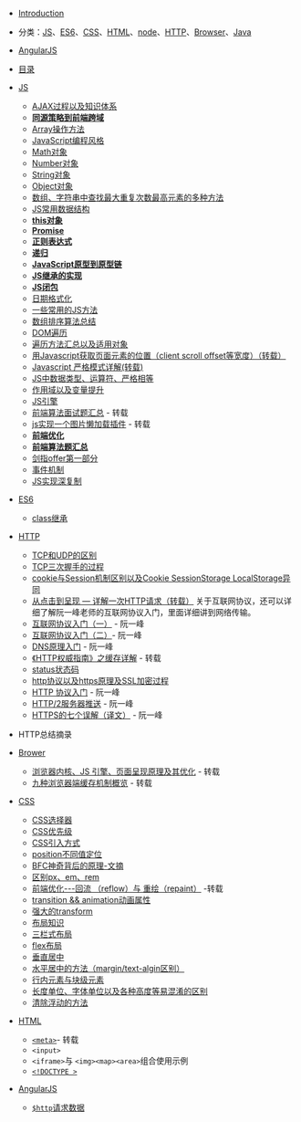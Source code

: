 - [Introduction](README.md)
- 分类：[JS](#js)、[ES6](#es6)、[CSS](#css)、[HTML](#html)、[node](#node)、[HTTP](#http)、[Browser](#browser)、[Java](#java)
-  [AngularJS](#AngularJS)
- [目录](mu-lu.md)

- <span id="js">[JS](/JS/README.md)</span>
  - [AJAX过程以及知识体系](/JS/AJAX使用详细介绍.md)
  - [**同源策略到前端跨域**](/JS/同源策略到前端跨域.md)
  - [Array操作方法](/JS/Array操作方法.md)
  - [JavaScript编程风格](/JS/Javascript编程风格.md)
  - [Math对象](/JS/Math对象.md)
  - [Number对象](/JS/Number对象.md)
  - [String对象](/JS/String对象.md)
  - [Object对象](/JS/Object对象.md)
  - [数组、字符串中查找最大重复次数最高元素的多种方法](/JS/数组、字符串中最大、重复元素查找.md)
  - [JS常用数据结构](/JS/data-structure.md)
  - [**this对象**](/JS/this对象.md)
  - [**Promise**](/JS/Promise.md)
  - [**正则表达式**](/JS/正则表达式.md)
  - [**递归**](/JS/递归.md)
  - [**JavaScript原型到原型链**](/JS/js从原型到原型链.md)
  - [**JS继承的实现**](/JS/继承.md)
  - [**JS闭包**](/JS/闭包.md)
  - [日期格式化](/JS/日期格式化.md)
  - [一些常用的JS方法](/JS/一些常用的JS方法.md)
  - [数组排序算法总结](/JS/数组排序算法.md)
  - [DOM遍历](/JS/DOM遍历.md)
  - [遍历方法汇总以及适用对象](/JS/遍历.md)
  - [用Javascript获取页面元素的位置（client scroll offset等宽度）（转载）](http://www.ruanyifeng.com/blog/2009/09/find_element_s_position_using_javascript.html)
  - [Javascript 严格模式详解(转载)](http://www.zyy1217.com/2017/04/20/Javascript%20%E4%B8%A5%E6%A0%BC%E6%A8%A1%E5%BC%8F%E8%AF%A6%E8%A7%A3/)
  - [JS中数据类型、运算符、严格相等](/JS/运算符.md)
  - [作用域以及变量提升](/JS/作用域与变量提升.md)
  - [JS引擎](/JS/JS引擎.md)
  - [前端算法面试题汇总](http://www.zyy1217.com/2017/04/26/%E5%89%8D%E7%AB%AF%E7%AE%97%E6%B3%95%E9%9D%A2%E8%AF%95%E9%A2%98%E6%B1%87%E6%80%BB/) - 转载
  - [js实现一个图片懒加载插件](http://www.zyy1217.com/2017/03/20/js%E5%AE%9E%E7%8E%B0%E4%B8%80%E4%B8%AA%E5%9B%BE%E7%89%87%E6%87%92%E5%8A%A0%E8%BD%BD%E6%8F%92%E4%BB%B6/) - 转载
  - [**前端优化**](/JS/前端优化.md)
  - [**前端算法题汇总**](/JS/前端算法题汇总.md)
  - [剑指offer第一部分](/JS/剑指offer-1.md)
  - [事件机制](/JS/事件机制.md)
  - [JS实现深复制](/JS/JS-deep-clone.md)
  
  
  
- <span id="es6">[ES6](/ES6/README.md)</span>
  - [class继承](/ES6/class继承.md)


- <span id="http">[HTTP](/HTTP/README.md)</span>
  - [TCP和UDP的区别](/HTTP/TCP和UDP.md)
  - [TCP三次握手的过程](/HTTP/TCP三次握手.md)
  - [cookie与Session机制区别以及Cookie SessionStorage LocalStorage异同](/HTTP/cookie与Session的区别.md)
  - [从点击到呈现 — 详解一次HTTP请求（转载）](http://www.zyy1217.com/2017/03/01/%E4%BB%8E%E7%82%B9%E5%87%BB%E5%88%B0%E5%91%88%E7%8E%B0%20%E2%80%94%20%E8%AF%A6%E8%A7%A3%E4%B8%80%E6%AC%A1HTTP%E8%AF%B7%E6%B1%82/)
关于互联网协议，还可以详细了解阮一峰老师的互联网协议入门，里面详细讲到网络传输。
  - [互联网协议入门（一）](http://www.ruanyifeng.com/blog/2012/05/internet_protocol_suite_part_i.html) - 阮一峰
  - [互联网协议入门（二）](http://www.ruanyifeng.com/blog/2012/06/internet_protocol_suite_part_ii.html)- 阮一峰
  - [DNS原理入门](http://www.ruanyifeng.com/blog/2016/06/dns.html) - 阮一峰 
  - [《HTTP权威指南》之缓存详解](http://www.zyy1217.com/2017/05/14/HTTP%E7%BC%93%E5%AD%98%E8%AF%A6%E8%A7%A3/) - 转载
  - [status状态码](/HTTP/status状态码.md) 
  - [http协议以及https原理及SSL加密过程](/HTTP/http--https.md)
  - [HTTP 协议入门](http://www.ruanyifeng.com/blog/2016/08/http.html) - 阮一峰
  - [HTTP/2服务器推送](http://www.ruanyifeng.com/blog/2018/03/http2_server_push.html) - 阮一峰
  - [HTTPS的七个误解（译文）](http://www.ruanyifeng.com/blog/2011/02/seven_myths_about_https.html) - 阮一峰
 - HTTP总结摘录

  
- <span id="browser">[Brower](/Browser/README.md)</span>
  - [浏览器内核、JS 引擎、页面呈现原理及其优化](https://www.zybuluo.com/yangfch3/note/671516) - 转载
  - [九种浏览器端缓存机制概览](http://www.zyy1217.com/2017/05/13/%E6%B5%8F%E8%A7%88%E5%99%A8%E7%AB%AF%E7%BC%93%E5%AD%98%E6%9C%BA%E5%88%B6/) - 转载
  

  
  
  
-  <span id="css">[CSS](CSS/README.md)</span>
   * [CSS选择器](/CSS/图解CSS3/README.md)
   * [CSS优先级](/CSS/CSS优先级和引入方式.md)
   * [CSS引入方式](/CSS/CSS优先级和引入方式.md)
   * [position不同值定位](/CSS/position.md)
   * [BFC神奇背后的原理-文摘](/CSS/BFC神奇背后的原理-文摘.md)
   * [区别px、em、rem](https://segmentfault.com/a/1190000005936910)
   * [前端优化---回流 （reflow）与 重绘（repaint）](https://segmentfault.com/a/1190000002629708) -转载
   * [transition && animation动画属性](/CSS/animation&transition.md)
   * [强大的transform](/CSS/transform.md)
   * [布局知识](/CSS/布局.md)
   * [三栏式布局](/CSS/三栏式布局.md)
   * [flex布局](/CSS/flex布局.md)
   * [垂直居中](/CSS/垂直居中.md)
   * [水平居中的方法（margin/text-algin区别）](/CSS/水平居中.md)
   * [行内元素与块级元素](/CSS/行内元素与块级元素.md)
   * [长度单位、字体单位以及各种高度等易混淆的区别](/CSS/长度单位、字体单位、各种高度等易混淆属性.md)
   * [清除浮动的方法](/CSS/清除浮动.md)
   
-  <span id="html">[HTML](/HTML/README.md)</span>
   - [`<meta>`](https://segmentfault.com/a/1190000004279791)- 转载
   - `<input>`
   - `<iframe>`与 `<img><map><area>`组合使用示例
   - [`<!DOCTYPE >`](/HTML/doctype.md)



-  <span id="AngularJS">[AngularJS](Angular.js/README.md)</span>
   - [`$http`请求数据]($http请求数据.md)






































